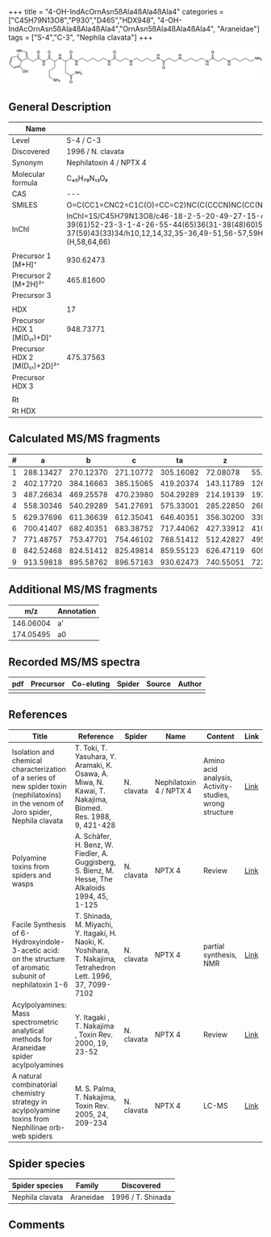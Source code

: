 +++
title = "4-OH-IndAcOrnAsn5ßAla4ßAla4ßAla4"
categories = ["C45H79N13O8","P930","D465","HDX948",
"4-OH-IndAcOrnAsn5ßAla4ßAla4ßAla4","OrnAsn5ßAla4ßAla4ßAla4",
"Araneidae"]
tags = ["S-4","C-3",
"Nephila clavata"]
+++

![](/img/4-OH-IndAcOrnAsn5bAla4bAla4bAla4.png)

## General Description

| Name                         | Value                   |
|------------------------------|-------------------------|
| Level                        | S-4 / C-3                       |
| Discovered                   | 1996 / N. clavata       |
| Synonym                      | Nephilatoxin 4 / NPTX 4 |
| Molecular formula            | C₄₅H₇₉N₁₃O₈             |
| CAS                          | ---                     |
| SMILES | O=C(CC1=CNC2=C1C(O)=CC=C2)NC(C(CCCN)NC(CC(N)=O)C(NCCCCCNC(CCNCCCCNC(CCNCCCCNC(CCNCCCCN)=O)=O)=O)=O)=O  |
| InChI  | InChI=1S/C45H79N13O8/c46-18-2-5-20-49-27-15-40(62)53-24-8-7-22-51-29-17-41(63)54-25-9-6-21-50-28-16-39(61)52-23-3-1-4-26-55-44(65)36(31-38(48)60)57-35(13-11-19-47)45(66)58-42(64)30-33-32-56-34-12-10-14-37(59)43(33)34/h10,12,14,32,35-36,49-51,56-57,59H,1-9,11,13,15-31,46-47H2,(H2,48,60)(H,52,61)(H,53,62)(H,54,63)(H,55,65)(H,58,64,66)  |
|                              |                         |
| Precursor 1 [M+H]⁺           | 930.62473               |
| Precursor 2 [M+2H]²⁺         | 465.81600               |
| Precursor 3                  |                         |
|                              |                         |
| HDX                          | 17                      |
| Precursor HDX 1 [M(D₁₇)+D]⁺   | 948.73771               |
| Precursor HDX 2 [M(D₁₇)+2D]²⁺ | 475.37563               |
| Precursor HDX 3              |                         |
|                              |                         |
| Rt                           |                         |
| Rt HDX                       |                         |

## Calculated MS/MS fragments

| # | a         | b         | c         | ta        | z         | y         | tz        |
|---|-----------|-----------|-----------|-----------|-----------|-----------|-----------|
| 1 | 288.13427 | 270.12370 | 271.10772 | 305.16082 | 72.08078 | 55.05423 | 89.10732 |
| 2 | 402.17720 | 384.16663 | 385.15065 | 419.20374 | 143.11789 | 126.09134 | 160.14444 |
| 3 | 487.26634 | 469.25578 | 470.23980 | 504.29289 | 214.19139 | 197.16484 | 231.21794 |
| 4 | 558.30346 | 540.29289 | 541.27691 | 575.33001 | 285.22850 | 268.20195 | 302.25505 |
| 5 | 629.37696 | 611.36639 | 612.35041 | 646.40351 | 356.30200 | 339.27545 | 373.32855 |
| 6 | 700.41407 | 682.40351 | 683.38752 | 717.44062 | 427.33912 | 410.31257 | 444.36566 |
| 7 | 771.48757 | 753.47701 | 754.46102 | 788.51412 | 512.42827 | 495.40172 | 529.45481 |
| 8 | 842.52468 | 824.51412 | 825.49814 | 859.55123 | 626.47119 | 609.44464 | 643.49774 |
| 9 | 913.59818 | 895.58762 | 896.57163 | 930.62473 | 740.55051 | 723.52396 | 757.57705 |

## Additional MS/MS fragments

| m/z       | Annotation |
|-----------|------------|
| 146.06004    | a'   |
| 174.05495    | a0   |

## Recorded MS/MS spectra

| pdf | Precursor | Co-eluting | Spider | Source | Author |
|-----|-----------|------------|--------|--------|--------|
|     |           |            |        |        |        |

## References

| Title                                                                                                                                | Reference                                                                                                      | Spider     | Name                    | Content                                                | Link                                                                        |
|--------------------------------------------------------------------------------------------------------------------------------------|----------------------------------------------------------------------------------------------------------------|------------|-------------------------|--------------------------------------------------------|-----------------------------------------------------------------------------|
| Isolation and chemical characterization of a series of new spider toxin (nephilatoxins) in the venom of Joro spider, Nephila clavata | T. Toki, T. Yasuhara, Y. Aramaki, K. Osawa, A. Miwa, N. Kawai, T. Nakajima, Biomed. Res. 1988, 9, 421-428      | N. clavata | Nephilatoxin 4 / NPTX 4 | Amino acid analysis, Activity-studies, wrong structure | [Link](https://www.jstage.jst.go.jp/article/biomedres/9/6/9_421/_article)   |
| Polyamine toxins from spiders and wasps                                                                                              | A. Schäfer, H. Benz, W. Fiedler, A. Guggisberg, S. Bienz, M. Hesse, The Alkaloids 1994, 45, 1-125              | N. clavata | NPTX 4                  | Review                                                 | [Link](https://www.sciencedirect.com/science/article/pii/S009995980860276X) |
| Facile Synthesis of 6-Hydroxyindole-3-acetic acid: on the structure of aromatic subunit of nephilatoxin 1-6                          | T. Shinada, M. Miyachi, Y. Itagaki, H. Naoki, K. Yoshihara, T. Nakajima, Tetrahedron Lett. 1996, 37, 7099-7102 | N. clavata | NPTX 4                  | partial synthesis, NMR                                 | [Link](https://www.sciencedirect.com/science/article/pii/0040403996015833)  |
| Acylpolyamines: Mass spectrometric analytical methods for Araneidae spider acylpolyamines                                            | Y. Itagaki , T. Nakajima , Toxin Rev. 2000, 19, 23-52                                                          | N. clavata | NPTX 4                  | Review                                                 | [Link](https://www.tandfonline.com/doi/abs/10.1081/TXR-100100314)           |
| A natural combinatorial chemistry strategy in acylpolyamine toxins from Nephilinae orb-web spiders                                   | M. S. Palma, T. Nakajima, Toxin Rev. 2005, 24, 209-234                                                         | N. clavata | NPTX 4                  | LC-MS                                                  | [Link](https://www.tandfonline.com/doi/abs/10.1081/TXR-200057857)           |

## Spider species

| Spider species  | Family    | Discovered        |
|-----------------|-----------|-------------------|
| Nephila clavata | Araneidae | 1996 / T. Shinada |

## Comments